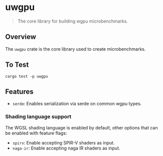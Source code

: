 # uwgpu

> The core library for building wgpu microbenchmarks.

## Overview

The `uwgpu` crate is the core library used to create microbenchmarks.

## To Test

```not_rust
cargo test -p uwgpu
```

## Features

- `serde`: Enables serialization via serde on common wgpu types.

### Shading language support

The WGSL shading language is enabled by default, other options that can be enabled with feature flags:

- `spirv`: Enable accepting SPIR-V shaders as input.
- `naga-ir`: Enable accepting naga IR shaders as input.
